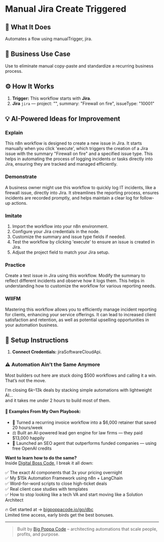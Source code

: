 # Manual Jira Create Triggered
  ## 🚀 What It Does
  Automates a flow using manualTrigger, jira.
  
  ## 💼 Business Use Case
  Use to eliminate manual copy-paste and standardize a recurring business process.
  
  ## ⚙️ How It Works
  1. **Trigger:** This workflow starts with **Jira**.
  2. **Jira** `jira` — project: "", summary: "Firewall on fire", issueType: "10001"
  
  ## 💡 AI-Powered Ideas for Improvement
  ### Explain
This n8n workflow is designed to create a new issue in Jira. It starts manually when you click 'execute', which triggers the creation of a Jira issue with the summary "Firewall on fire" and a specified issue type. This helps in automating the process of logging incidents or tasks directly into Jira, ensuring they are tracked and managed efficiently.

### Demonstrate
A business owner might use this workflow to quickly log IT incidents, like a firewall issue, directly into Jira. It streamlines the reporting process, ensures incidents are recorded promptly, and helps maintain a clear log for follow-up actions.

### Imitate
1. Import the workflow into your n8n environment.
2. Configure your Jira credentials in the node.
3. Customize the summary and issue type fields if needed.
4. Test the workflow by clicking 'execute' to ensure an issue is created in Jira.
5. Adjust the project field to match your Jira setup.

### Practice
Create a test issue in Jira using this workflow. Modify the summary to reflect different incidents and observe how it logs them. This helps in understanding how to customize the workflow for various reporting needs.

### WIIFM
Mastering this workflow allows you to efficiently manage incident reporting for clients, enhancing your service offerings. It can lead to increased client satisfaction and retention, as well as potential upselling opportunities in your automation business.
  
  ## 🔧 Setup Instructions
  1. **Connect Credentials:** jiraSoftwareCloudApi.
  
### ⚠️ Automation Ain’t the Same Anymore

Most builders out here are stuck doing $500 workflows and calling it a win.  
That’s not the move.  

I'm closing $6k–$13k deals by stacking simple automations with lightweight AI...  
and it takes me under 2 hours to build most of them.

#### 🧠 Examples From My Own Playbook:
- 🔁 Turned a recurring invoice workflow into a $6,000 retainer that saved 20 hours/week  
- ⚖️ Built an AI-powered lead gen engine for law firms — they paid $13,000 happily  
- 🚀 Launched an SEO agent that outperforms funded companies — using free OpenAI credits  

**Want to learn how to do the same?**  
Inside [Digital Boss Code](https://bigpoppacode.io/go/dbc), I break it all down:

✅ The exact AI components that 3x your pricing overnight  
✅ My $15k Automation Framework using n8n + LangChain  
✅ Word-for-word scripts to close high-ticket deals  
✅ Real client case studies with templates  
✅ How to stop looking like a tech VA and start moving like a Solution Architect  

🔥 Get started at → [bigpoppacode.io/go/dbc](https://bigpoppacode.io/go/dbc)  
Limited time access, early birds get the best bonuses.

---
> Built by [Big Poppa Code](https://bigpoppacode.io) – architecting automations that scale people, profits, and purpose.
  